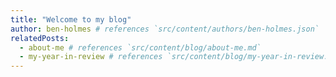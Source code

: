 ```yaml
---
title: "Welcome to my blog"
author: ben-holmes # references `src/content/authors/ben-holmes.json`
relatedPosts:
  - about-me # references `src/content/blog/about-me.md`
  - my-year-in-review # references `src/content/blog/my-year-in-review.md`
---
```

